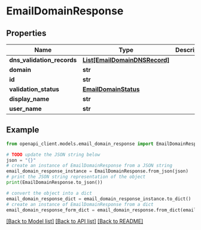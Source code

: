 # EmailDomainResponse


## Properties

Name | Type | Description | Notes
------------ | ------------- | ------------- | -------------
**dns_validation_records** | [**List[EmailDomainDNSRecord]**](EmailDomainDNSRecord.md) |  | [optional] 
**domain** | **str** |  | [optional] 
**id** | **str** |  | [optional] 
**validation_status** | [**EmailDomainStatus**](EmailDomainStatus.md) |  | [optional] 
**display_name** | **str** |  | 
**user_name** | **str** |  | 

## Example

```python
from openapi_client.models.email_domain_response import EmailDomainResponse

# TODO update the JSON string below
json = "{}"
# create an instance of EmailDomainResponse from a JSON string
email_domain_response_instance = EmailDomainResponse.from_json(json)
# print the JSON string representation of the object
print(EmailDomainResponse.to_json())

# convert the object into a dict
email_domain_response_dict = email_domain_response_instance.to_dict()
# create an instance of EmailDomainResponse from a dict
email_domain_response_form_dict = email_domain_response.from_dict(email_domain_response_dict)
```
[[Back to Model list]](../README.md#documentation-for-models) [[Back to API list]](../README.md#documentation-for-api-endpoints) [[Back to README]](../README.md)


